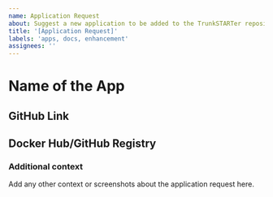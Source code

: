 ```yaml
---
name: Application Request
about: Suggest a new application to be added to the TrunkSTARTer repository
title: '[Application Request]'
labels: 'apps, docs, enhancement'
assignees: ''
---
```


# Name of the App

## GitHub Link

## Docker Hub/GitHub Registry

### Additional context

Add any other context or screenshots about the application request here.
